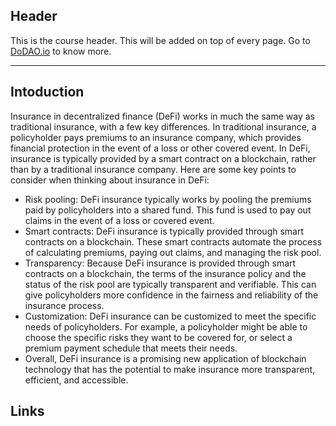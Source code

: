 ## Header
This is the course header. This will be added on top of every page. Go to [DoDAO.io](https://www.dodao.io) to know more.

---

## Intoduction
 
Insurance in decentralized finance (DeFi) works in much the same way as traditional insurance, with a few key differences. In traditional insurance, a policyholder pays premiums to an insurance company, which provides financial protection in the event of a loss or other covered event. In DeFi, insurance is typically provided by a smart contract on a blockchain, rather than by a traditional insurance company.
Here are some key points to consider when thinking about insurance in DeFi:
* Risk pooling: DeFi insurance typically works by pooling the premiums paid by policyholders into a shared fund. This fund is used to pay out claims in the event of a loss or covered event.
* Smart contracts: DeFi insurance is typically provided through smart contracts on a blockchain. These smart contracts automate the process of calculating premiums, paying out claims, and managing the risk pool.
* Transparency: Because DeFi insurance is provided through smart contracts on a blockchain, the terms of the insurance policy and the status of the risk pool are typically transparent and verifiable. This can give policyholders more confidence in the fairness and reliability of the insurance process.
* Customization: DeFi insurance can be customized to meet the specific needs of policyholders. For example, a policyholder might be able to choose the specific risks they want to be covered for, or select a premium payment schedule that meets their needs.
* Overall, DeFi insurance is a promising new application of blockchain technology that has the potential to make insurance more transparent, efficient, and accessible.



## Links




